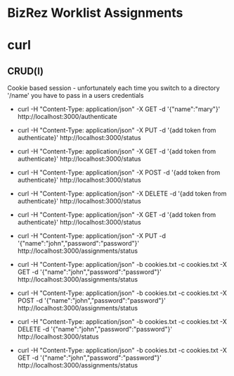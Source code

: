 # BizRez Worklist Assignments

# curl

## CRUD(l)

Cookie based session - unfortunately each time you switch to a directory '/name' you have to pass in a users credentials

- curl -H "Content-Type: application/json" -X GET -d '{"name":"mary"}' http://localhost:3000/authenticate
- curl -H "Content-Type: application/json" -X PUT -d '{add token from authenticate}' http://localhost:3000/status
- curl -H "Content-Type: application/json" -X GET -d '{add token from authenticate}' http://localhost:3000/status
- curl -H "Content-Type: application/json" -X POST -d '{add token from authenticate}' http://localhost:3000/status
- curl -H "Content-Type: application/json" -X DELETE -d '{add token from authenticate}' http://localhost:3000/status


- curl -H "Content-Type: application/json" -X GET -d '{add token from authenticate}' http://localhost:3000/status
- curl -H "Content-Type: application/json" -X PUT -d '{"name":"john","password":"password"}' http://localhost:3000/assignments/status
- curl -H "Content-Type: application/json" -b cookies.txt -c cookies.txt -X GET -d '{"name":"john","password":"password"}' http://localhost:3000/assignments/status
- curl -H "Content-Type: application/json" -b cookies.txt -c cookies.txt -X POST -d '{"name":"john","password":"password"}' http://localhost:3000/assignments/status
- curl -H "Content-Type: application/json" -b cookies.txt -c cookies.txt -X DELETE -d '{"name":"john","password":"password"}' http://localhost:3000/status
- curl -H "Content-Type: application/json" -b cookies.txt -c cookies.txt -X GET -d '{"name":"john","password":"password"}' http://localhost:3000/assignments/status








